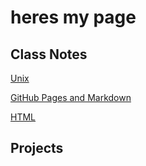 # heres my page

## Class Notes

[Unix](./Unix.md)

[GitHub Pages and Markdown](./GitHubPages+Markdown.md)

[HTML](./html.md)

## Projects